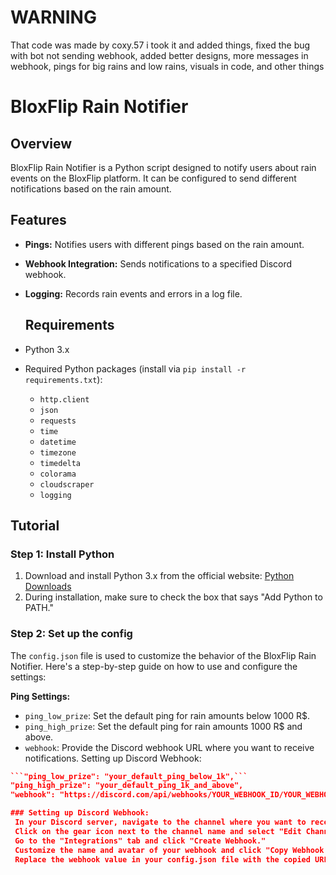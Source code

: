 # WARNING
That code was made by coxy.57 i took it and added things, fixed the bug with bot not sending webhook, added better designs, more messages in webhook, pings for big rains and low rains, visuals in code, and other things

# BloxFlip Rain Notifier

## Overview

BloxFlip Rain Notifier is a Python script designed to notify users about rain events on the BloxFlip platform. It can be configured to send different notifications based on the rain amount.

## Features

- **Pings:** Notifies users with different pings based on the rain amount.
- **Webhook Integration:** Sends notifications to a specified Discord webhook.
- **Logging:** Records rain events and errors in a log file.

   ## Requirements

- Python 3.x
- Required Python packages (install via `pip install -r requirements.txt`):
  - `http.client`
  - `json`
  - `requests`
  - `time`
  - `datetime`
  - `timezone`
  - `timedelta`
  - `colorama`
  - `cloudscraper`
  - `logging`

## Tutorial

### Step 1: Install Python

1. Download and install Python 3.x from the official website: [Python Downloads](https://www.python.org/downloads/)
2. During installation, make sure to check the box that says "Add Python to PATH."

### Step 2: Set up the config

The `config.json` file is used to customize the behavior of the BloxFlip Rain Notifier. Here's a step-by-step guide on how to use and configure the settings:

**Ping Settings:**

   - `ping_low_prize`: Set the default ping for rain amounts below 1000 R$.
   - `ping_high_prize`: Set the default ping for rain amounts 1000 R$ and above.
   - `webhook`: Provide the Discord webhook URL where you want to receive notifications. Setting up Discord Webhook:

   ```json
   ```"ping_low_prize": "your_default_ping_below_1k",```
   "ping_high_prize": "your_default_ping_1k_and_above",
   "webhook": "https://discord.com/api/webhooks/YOUR_WEBHOOK_ID/YOUR_WEBHOOK_TOKEN",

### Setting up Discord Webhook:
    In your Discord server, navigate to the channel where you want to receive notifications.
    Click on the gear icon next to the channel name and select "Edit Channel."
    Go to the "Integrations" tab and click "Create Webhook."
    Customize the name and avatar of your webhook and click "Copy Webhook URL."
    Replace the webhook value in your config.json file with the copied URL.
